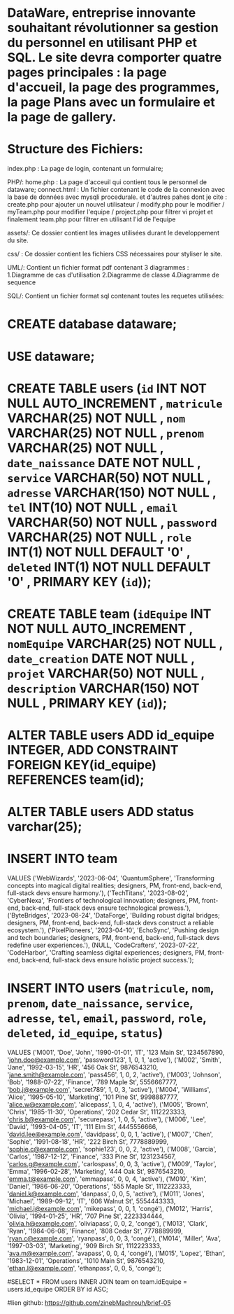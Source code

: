 # DataWare, entreprise innovante souhaitant révolutionner sa gestion du personnel en utilisant PHP et SQL. Le site devra comporter quatre pages principales : la page d'accueil, la page des programmes, la page Plans avec un formulaire et la page de gallery. 


# Structure des Fichiers: 
index.php : La page de login, contenant un formulaire;

PHP/:
home.php : La page d'acceuil qui contient tous le personnel de dataware;
connect.html : Un fichier contenant le code de la connexion avec la base de données avec mysqli procedurale.
et d'autres pahes dont je cite : create.php pour ajouter un nouvel utilisateur / modify.php pour le modifier / myTeam.php pour modifier l'equipe / project.php pour filtrer vi projet et finalement team.php pour filtrer en utilisant l'id de l'equipe

assets/: Ce dossier contient les images utilisées durant le developpement du site.

css/ : Ce dossier contient les fichiers CSS nécessaires pour styliser le site.

UML/: Contient un fichier format pdf contenant 3 diagrammes : 
1.Diagramme de cas d'utilisation
2.Diagramme de classe
4.Diagramme de sequence

SQL/: Contient un fichier format sql contenant toutes les requetes utilisées: 

# CREATE database dataware;
# USE dataware;

# CREATE TABLE users (`id` INT NOT NULL AUTO_INCREMENT , `matricule` VARCHAR(25) NOT NULL , `nom` VARCHAR(25) NOT NULL , `prenom` VARCHAR(25) NOT NULL , `date_naissance` DATE NOT NULL , `service` VARCHAR(50) NOT NULL , `adresse` VARCHAR(150) NOT NULL , `tel` INT(10) NOT NULL , `email` VARCHAR(50) NOT NULL , `password` VARCHAR(25) NOT NULL , `role` INT(1) NOT NULL DEFAULT '0' , `deleted` INT(1) NOT NULL DEFAULT '0' , PRIMARY KEY (`id`));
# CREATE TABLE team (`idEquipe` INT NOT NULL AUTO_INCREMENT , `nomEquipe` VARCHAR(25) NOT NULL , `date_creation` DATE NOT NULL , `projet` VARCHAR(50) NOT NULL , `description` VARCHAR(150) NOT NULL , PRIMARY KEY (`id`));

# ALTER TABLE users ADD id_equipe INTEGER, ADD CONSTRAINT FOREIGN KEY(id_equipe) REFERENCES team(id);
# ALTER TABLE users ADD status varchar(25);

# INSERT INTO team 
VALUES 
    ('WebWizards', '2023-06-04', 'QuantumSphere', 'Transforming concepts into magical digital realities; designers, PM, front-end, back-end, full-stack devs ensure harmony.'), 
    ('TechTitans', '2023-08-02', 'CyberNexa', 'Frontiers of technological innovation; designers, PM, front-end, back-end, full-stack devs ensure technological prowess.'), 
    ('ByteBridges', '2023-08-24', 'DataForge', 'Building robust digital bridges; designers, PM, front-end, back-end, full-stack devs construct a reliable ecosystem.'), 
    ('PixelPioneers', '2023-04-10', 'EchoSync', 'Pushing design and tech boundaries; designers, PM, front-end, back-end, full-stack devs redefine user experiences.'), (NULL, 'CodeCrafters', '2023-07-22', 'CodeHarbor', 'Crafting seamless digital experiences; designers, PM, front-end, back-end, full-stack devs ensure holistic project success.');

# INSERT INTO users (`matricule`, `nom`, `prenom`, `date_naissance`, `service`, `adresse`, `tel`, `email`, `password`, `role`, `deleted`, `id_equipe`, `status`)
VALUES
    ('M001', 'Doe', 'John', '1990-01-01', 'IT', '123 Main St', 1234567890, 'john.doe@example.com', 'password123', 1, 0, 1, 'active'),
    ('M002', 'Smith', 'Jane', '1992-03-15', 'HR', '456 Oak St', 9876543210, 'jane.smith@example.com', 'pass456', 1, 0, 2, 'active'),
    ('M003', 'Johnson', 'Bob', '1988-07-22', 'Finance', '789 Maple St', 5556667777, 'bob.j@example.com', 'secret789', 1, 0, 3, 'active'),
    ('M004', 'Williams', 'Alice', '1995-05-10', 'Marketing', '101 Pine St', 9998887777, 'alice.w@example.com', 'alicepass', 1, 0, 4, 'active'),
    ('M005', 'Brown', 'Chris', '1985-11-30', 'Operations', '202 Cedar St', 1112223333, 'chris.b@example.com', 'securepass', 1, 0, 5, 'active'),
    ('M006', 'Lee', 'David', '1993-04-05', 'IT', '111 Elm St', 4445556666, 'david.lee@example.com', 'davidpass', 0, 0, 1, 'active'),
    ('M007', 'Chen', 'Sophie', '1991-08-18', 'HR', '222 Birch St', 7778889999, 'sophie.c@example.com', 'sophie123', 0, 0, 2, 'active'),
    ('M008', 'Garcia', 'Carlos', '1987-12-12', 'Finance', '333 Pine St', 1231234567, 'carlos.g@example.com', 'carlospass', 0, 0, 3, 'active'),
    ('M009', 'Taylor', 'Emma', '1996-02-28', 'Marketing', '444 Oak St', 9876543210, 'emma.t@example.com', 'emmapass', 0, 0, 4, 'active'),
    ('M010', 'Kim', 'Daniel', '1986-06-20', 'Operations', '555 Maple St', 1112223333, 'daniel.k@example.com', 'danpass', 0, 0, 5, 'active'),
    ('M011', 'Jones', 'Michael', '1989-09-12', 'IT', '606 Walnut St', 5554443333, 'michael.j@example.com', 'mikepass', 0, 0, 1, 'congé'),
    ('M012', 'Harris', 'Olivia', '1994-01-25', 'HR', '707 Pine St', 2223334444, 'olivia.h@example.com', 'oliviapass', 0, 0, 2, 'congé'),
    ('M013', 'Clark', 'Ryan', '1984-06-08', 'Finance', '808 Cedar St', 7778889999, 'ryan.c@example.com', 'ryanpass', 0, 0, 3, 'congé'),
    ('M014', 'Miller', 'Ava', '1997-03-03', 'Marketing', '909 Birch St', 1112223333, 'ava.m@example.com', 'avapass', 0, 0, 4, 'congé'),
    ('M015', 'Lopez', 'Ethan', '1983-12-01', 'Operations', '1010 Main St', 9876543210, 'ethan.l@example.com', 'ethanpass', 0, 0, 5, 'congé');

#SELECT * FROM users INNER JOIN team on team.idEquipe = users.id_equipe ORDER BY id ASC;

#lien github: https://github.com/zinebMachrouh/brief-05
